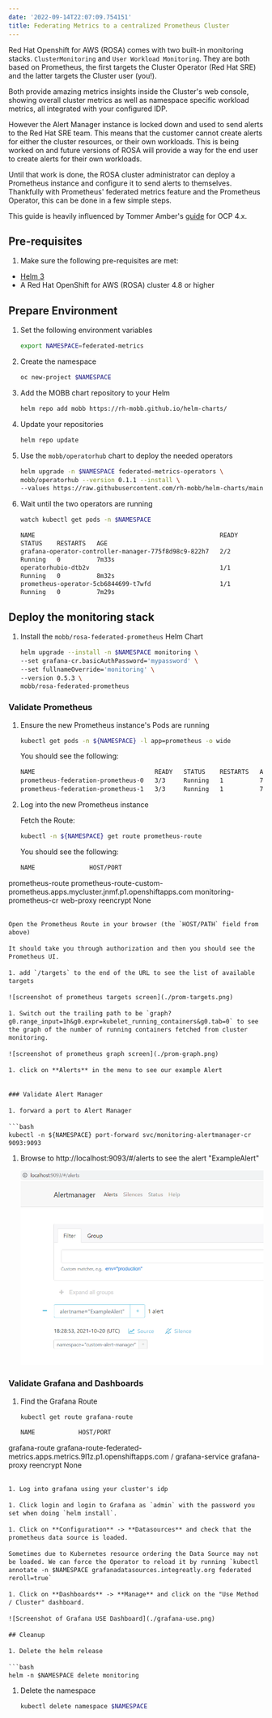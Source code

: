 ```yaml
---
date: '2022-09-14T22:07:09.754151'
title: Federating Metrics to a centralized Prometheus Cluster
---
```

Red Hat Openshift for AWS (ROSA) comes with two built-in monitoring stacks. `ClusterMonitoring` and `User Workload Monitoring`. They are both based on Prometheus, the first targets the Cluster Operator (Red Hat SRE) and the latter targets the Cluster user (you!).

Both provide amazing metrics insights inside the Cluster's web console, showing overall cluster metrics as well as namespace specific workload metrics, all integrated with your configured IDP.

However the Alert Manager instance is locked down and used to send alerts to the Red Hat  SRE team. This means that the customer cannot create alerts for either the cluster resources, or their own workloads. This is being worked on and future versions of ROSA will provide a way for the end user to create alerts for their own workloads.

Until that work is done, the ROSA cluster administrator can deploy a Prometheus instance and configure it to send alerts to themselves. Thankfully with Prometheus' federated metrics feature and the Prometheus Operator, this can be done in a few simple steps.

This guide is heavily influenced by Tommer Amber's [guide](https://medium.com/@tamber/2-mini-how-to-guides-for-prometheus-on-openshift-federation-custom-infrastructure-alerting-8ec70061405d) for OCP 4.x.

## Pre-requisites

1. Make sure the following pre-requisites are met:

* [Helm 3](https://helm.sh/docs/intro/install/)
* A Red Hat OpenShift for AWS (ROSA) cluster 4.8 or higher

## Prepare Environment

1. Set the following environment variables

   ```bash
   export NAMESPACE=federated-metrics
   ```

1. Create the namespace

   ```bash
   oc new-project $NAMESPACE
   ```

1. Add the MOBB chart repository to your Helm

   ```bash
   helm repo add mobb https://rh-mobb.github.io/helm-charts/
   ```

1. Update your repositories

   ```bash
   helm repo update
   ```

1. Use the `mobb/operatorhub` chart to deploy the needed operators

   ```bash
   helm upgrade -n $NAMESPACE federated-metrics-operators \
   mobb/operatorhub --version 0.1.1 --install \
   --values https://raw.githubusercontent.com/rh-mobb/helm-charts/main/charts/rosa-federated-prometheus/files/operatorhub.yaml
   ```

1. Wait until the two operators are running

   ```bash
   watch kubectl get pods -n $NAMESPACE
   ```

   ```
   NAME                                                   READY   STATUS    RESTARTS   AGE
   grafana-operator-controller-manager-775f8d98c9-822h7   2/2     Running   0          7m33s
   operatorhubio-dtb2v                                    1/1     Running   0          8m32s
   prometheus-operator-5cb6844699-t7wfd                   1/1     Running   0          7m29s
   ```

## Deploy the monitoring stack


1. Install the `mobb/rosa-federated-prometheus` Helm Chart

   ```bash
   helm upgrade --install -n $NAMESPACE monitoring \
   --set grafana-cr.basicAuthPassword='mypassword' \
   --set fullnameOverride='monitoring' \
   --version 0.5.3 \
   mobb/rosa-federated-prometheus
   ```

### Validate Prometheus

1. Ensure the new Prometheus instance's Pods are running

   ```bash
   kubectl get pods -n ${NAMESPACE} -l app=prometheus -o wide
   ```

   You should see the following:

   ```bash
   NAME                                 READY   STATUS    RESTARTS   AGE     IP             NODE                                        NOMINATED NODE   READINESS GATES
   prometheus-federation-prometheus-0   3/3     Running   1          7m58s   10.131.0.104   ip-10-0-215-84.us-east-2.compute.internal   <none>           <none>
   prometheus-federation-prometheus-1   3/3     Running   1          7m58s   10.128.2.21    ip-10-0-146-85.us-east-2.compute.internal   <none>           <none>
   ```

1. Log into the new Prometheus instance

    Fetch the Route:

   ```bash
   kubectl -n ${NAMESPACE} get route prometheus-route
   ```

   You should see the following:

   ```bash
   NAME               HOST/PORT                                                                     PATH   SERVICES                   PORT            TERMINATION   WILDCARD
prometheus-route   prometheus-route-custom-prometheus.apps.mycluster.jnmf.p1.openshiftapps.com          monitoring-prometheus-cr   web-proxy       reencrypt     None
   ```

   Open the Prometheus Route in your browser (the `HOST/PATH` field from above)

   It should take you through authorization and then you should see the Prometheus UI.

1. add `/targets` to the end of the URL to see the list of available targets

   ![screenshot of prometheus targets screen](./prom-targets.png)

1. Switch out the trailing path to be `graph?g0.range_input=1h&g0.expr=kubelet_running_containers&g0.tab=0` to see the graph of the number of running containers fetched from cluster monitoring.

   ![screenshot of prometheus graph screen](./prom-graph.png)

1. click on **Alerts** in the menu to see our example Alert


### Validate Alert Manager

1. forward a port to Alert Manager

   ```bash
   kubectl -n ${NAMESPACE} port-forward svc/monitoring-alertmanager-cr 9093:9093
   ```

1. Browse to http://localhost:9093/#/alerts to see the alert "ExampleAlert"

   ![Screenshot of Alert Manager](./alert-manager.png)

### Validate Grafana and Dashboards

1. Find the Grafana Route

   ```bash
   kubectl get route grafana-route
   ```

   ```bash
   NAME            HOST/PORT                                                                PATH   SERVICES          PORT            TERMINATION   WILDCARD
grafana-route   grafana-route-federated-metrics.apps.metrics.9l1z.p1.openshiftapps.com   /      grafana-service   grafana-proxy   reencrypt     None
   ```

1. Log into grafana using your cluster's idp

1. Click login and login to Grafana as `admin` with the password you set when doing `helm install`.

1. Click on **Configuration** -> **Datasources** and check that the prometheus data source is loaded.

   Sometimes due to Kubernetes resource ordering the Data Source may not be loaded. We can force the Operator to reload it by running `kubectl annotate -n $NAMESPACE grafanadatasources.integreatly.org federated reroll=true`

1. Click on **Dashboards** -> **Manage** and click on the "Use Method / Cluster" dashboard.

   ![Screenshot of Grafana USE Dashboard](./grafana-use.png)

## Cleanup

1. Delete the helm release

   ```bash
   helm -n $NAMESPACE delete monitoring
   ```

1. Delete the namespace

   ```bash
   kubectl delete namespace $NAMESPACE
   ```
